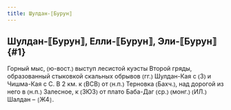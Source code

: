 ```yaml
---
title: Шулдан-⟦Бурун⟧
---
```

## Шулдан-⟦Бурун⟧, Елли-⟦Бурун⟧, Эли-⟦Бурун⟧ {#1}

Горный мыс, ⦅ю-вост.⦆ выступ лесистой куэсты Второй гряды, образованный стыковкой скальных обрывов ⦅гг.⦆ Шулдан-Кая с ⦅З⦆ и Чишма-Кая с С. В 2 км. к ⦅ВСВ⦆ от ⦅н.п.⦆ Терновка ⦅Бахч.⦆, над дорогой из него в ⦅н.п.⦆ Залесное, к ⦅ЗЮЗ⦆ от плато Баба-Даг ⦅ср.⦆ ⦅монг.⦆ ⦅ИЛ.⦆ Шалдан – ⦃Ж4⦄.
